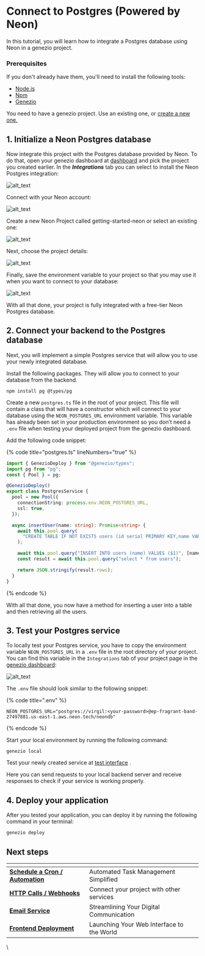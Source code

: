 # Connect to Postgres (Powered by Neon)

In this tutorial, you will learn how to integrate a Postgres database using Neon in a genezio project.

### Prerequisites

If you don't already have them, you'll need to install the following tools:

* [Node.js](https://nodejs.org/en/download/current)
* [Npm](https://docs.npmjs.com/downloading-and-installing-node-js-and-npm)
* [Genezio](connect-to-postgres-powered-by-neon.md#getting-started)

You need to have a genezio project. Use an existing one, or [create a new one.](../getting-started.md)

## 1. Initialize a Neon Postgres database

Now integrate this project with the Postgres database provided by Neon. To do that, open your genezio dashboard at [dashboard](https://app.genez.io/dashboard) and pick the project you created earlier. In the _**Integrations**_ tab you can select to install the Neon Postgres integration:

![alt\_text](https://genez.io/posts/neon1.png)

Connect with your Neon account:

![alt\_text](https://genez.io/posts/neon2.png)

Create a new Neon Project called getting-started-neon or select an existing one:

![alt\_text](https://genez.io/posts/neon3.png)

Next, choose the project details:

![alt\_text](https://genez.io/posts/neon4.png)

Finally, save the environment variable to your project so that you may use it when you want to connect to your database:

![alt\_text](https://genez.io/posts/neon5.png)

With all that done, your project is fully integrated with a free-tier Neon Postgres database.

## 2. Connect your backend to the Postgres database

Next, you will implement a simple Postgres service that will allow you to use your newly integrated database.

Install the following packages. They will allow you to connect to your database from the backend.

```fallback
npm install pg @types/pg
```

Create a new `postgres.ts` file in the root of your project. This file will contain a class that will have a constructor which will connect to your database using the `NEON_POSTGRES_URL` environment variable. This variable has already been set in your production environment so you don’t need a `.env` file when testing your deployed project from the genezio dashboard.

Add the following code snippet:

{% code title="postgres.ts" lineNumbers="true" %}
```typescript
import { GenezioDeploy } from "@genezio/types";
import pg from "pg";
const { Pool } = pg;

@GenezioDeploy()
export class PostgresService {
  pool = new Pool({
    connectionString: process.env.NEON_POSTGRES_URL,
    ssl: true,
  });

  async insertUser(name: string): Promise<string> {
    await this.pool.query(
      "CREATE TABLE IF NOT EXISTS users (id serial PRIMARY KEY,name VARCHAR(255))"
    );

    await this.pool.query("INSERT INTO users (name) VALUES ($1)", [name]);
    const result = await this.pool.query("select * from users");

    return JSON.stringify(result.rows);
  }
}
```
{% endcode %}

With all that done, you now have a method for inserting a user into a table and then retrieving all the users.

## 3. Test your Postgres service

To locally test your Postgres service, you have to copy the environment variable `NEON_POSTGRES_URL` in a `.env` file in the root directory of your project. You can find this variable in the `Integrations` tab of your project page in the [genezio dashboard](https://app.genez.io/):

![alt\_text](https://genez.io/posts/neon6.png)

The `.env` file should look similar to the following snippet:

{% code title=".env" %}
```fallback
NEON_POSTGRES_URL="postgres://virgil:<your-password>@ep-fragrant-band-27497881.us-east-1.aws.neon.tech/neondb"
```
{% endcode %}

Start your local environment by running the following command:

```fallback
genezio local
```

Test your newly created service at [test interface](https://app.genez.io/test-interface/local?port=8083) .

Here you can send requests to your local backend server and receive responses to check if your service is working properly.

## 4. Deploy your application

After you tested your application, you can deploy it by running the following command in your terminal:

```bash
genezio deploy
```

## Next steps

<table data-card-size="large" data-view="cards"><thead><tr><th></th><th></th><th data-hidden></th></tr></thead><tbody><tr><td><a href="broken-reference"><strong>Schedule a Cron / Automation</strong></a></td><td>Automated Task Management Simplified</td><td></td></tr><tr><td><a href="../features/http-methods-webhooks.md"><strong>HTTP Calls / Webhooks</strong></a></td><td>Connect your project with other services</td><td></td></tr><tr><td><a href="../features/email-service.md"><strong>Email Service</strong></a></td><td>Streamlining Your Digital Communication</td><td></td></tr><tr><td><a href="../features/frontend-deployment.md"><strong>Frontend Deployment</strong></a></td><td>Launching Your Web Interface to the World</td><td></td></tr></tbody></table>

\
